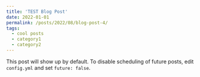 ```yaml
---
title: 'TEST Blog Post'
date: 2022-01-01
permalink: /posts/2022/08/blog-post-4/
tags:
  - cool posts
  - category1
  - category2
---
```


This post will show up by default. To disable scheduling of future posts, edit `config.yml` and set `future: false`. 
